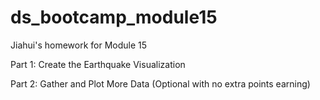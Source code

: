 # ds_bootcamp_module15
Jiahui's homework for Module 15

Part 1: Create the Earthquake Visualization

Part 2: Gather and Plot More Data (Optional with no extra points earning)


